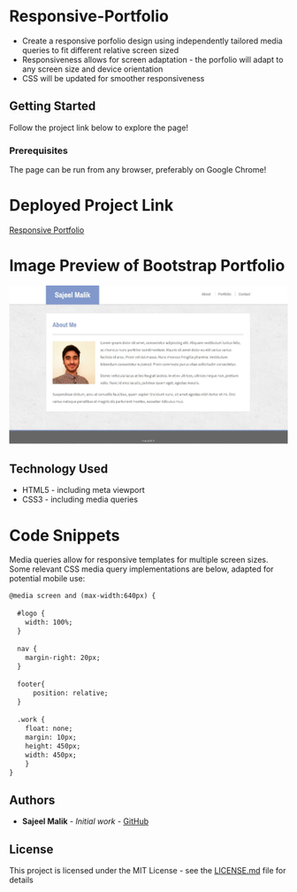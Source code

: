 # Responsive-Portfolio

* Create a responsive porfolio design using independently tailored media queries to fit different relative screen sized
* Responsiveness allows for screen adaptation - the porfolio will adapt to any screen size and device orientation
* CSS will be updated for smoother responsiveness

## Getting Started

Follow the project link below to explore the page!

### Prerequisites

The page can be run from any browser, preferably on Google Chrome!

# Deployed Project Link
<!-- make a link to the deployed site -->
 
[Responsive Portfolio](https://sajeelmalik.github.io/Responsive-Portfolio/)


# Image Preview of Bootstrap Portfolio
<!-- take a picture of the image and add it into the readme  -->
![Responsive Portfolio](https://raw.githubusercontent.com/sajeelmalik/Responsive-Portfolio/master/Responsiveness-Portfolio.JPG)

## Technology Used

* HTML5 - including meta viewport
* CSS3 - including media queries

# Code Snippets
<!-- put snippets of code inside ``` ``` so it will look like code -->
<!-- if you want to put blockquotes use a > -->

Media queries allow for responsive templates for multiple screen sizes. Some relevant CSS media query implementations are below, adapted for potential mobile use:
```
@media screen and (max-width:640px) {
  
  #logo {
    width: 100%;
  }

  nav {
    margin-right: 20px;
  }
  
  footer{
      position: relative;
  }

  .work {
    float: none;
    margin: 10px;
    height: 450px;
    width: 450px;
    }
}

```


## Authors

* **Sajeel Malik** - *Initial work* - [GitHub](https://github.com/sajeelmalik)

## License

This project is licensed under the MIT License - see the [LICENSE.md](LICENSE.md) file for details
